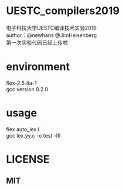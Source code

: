# UESTC_compilers2019  
电子科技大学UESTC编译技术实验2019  
author：@newhans @JimHeisenberg  
第一次实验代码已经上传啦  

# environment
flex-2.5.4a-1  
gcc version 8.2.0  

# usage
flex auto_lex.l  
gcc lex.yy.c -o test -lfl  

# LICENSE  
## MIT  

